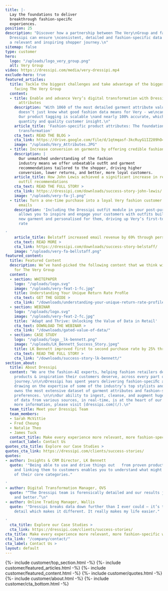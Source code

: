```yaml
---
title: |-
  Lay the foundations to deliver
  breakthrough fashion-speciﬁc
  experiences.
position: 25
description: "Discover how a partnership between The Very\nGroup and fashion-AI experts
  Dressipi can ensure \nconsistent, detailed and fashion-specific data to \ndeliver
  a relevant and inspiring shopper journey.\n"
sitemap: false
type: customer
hero:
  logo: "/uploads/logo_very_group.png"
  alt: Very Group
video: https://dressipi.com/media/very-dressipi.mp4
exclude-hero: true
featured_articles:
  title: Tackle the biggest challenges and take advantage of the biggest opportunities
    facing The Very Group
  content:
  - title: Enable and advance Very’s digital transformation with Dressipi's fashion
      attributes
    description: "With 1060 of the most detailed garment attribute values,\nDressipi
      doesn’t just know what good fashion data means for Very - we\ncan produce it.
      Our product tagging is scalable \nand nearly 100% accurate, which means higher
      quantity and quality customer insight.\n"
    article_title: 'Fashion-specific product attributes: The foundation for digital
      transformation'
    cta_text: READ THE BLOG >
    cta_link: https://drive.google.com/file/d/1qtmqasf-3kcRuyG1IZ289hO4OR6WE5gN/view
    image: "/uploads/Very_Attributes.JPG"
  - title: Increase conversion on garments by offering credible fashion recommendations
    description: |
      Our unmatched understanding of the fashion
      industry means we offer unbeatable outﬁt and garment
      recommendations tailored to the shopper, driving higher
      conversion, lower returns, and better, more loyal customers.
    article_title: How John Lewis achieved a significant increase in revenue with
      outfit recommendations
    cta_text: READ THE FULL STORY >
    cta_link: https://dressipi.com/downloads/success-story-john-lewis/
    image: "/uploads/very-fa-jl.png"
  - title: Turn a one-time purchase into a loyal Very fashion customer with post-purchase
      emails
    description: 'Including the Dressipi outfit module in your post-purchase emails
      allows you to inspire and engage your customers with outfits built around their
      new garment and personalised for them, driving up Very’s first-to-second purchase
      rate

'
    article_title: Belstaff increased email revenue by 69% through personalised recommendations
    cta_text: READ MORE >
    cta_link: https://dressipi.com/downloads/success-story-belstaff/
    image: "/uploads/very-fa-bellstaff.png"
featured_content:
  title: Featured Content
  description: We’ve hand-picked the following content that we think will be relevant
    for The Very Group
  content:
  - section: WHITEPAPER
    logo: "/uploads/logo.svg"
    image: "/uploads/very-feat-1-fc.jpg"
    title: Understanding Your Unique Return Rate Proﬁle
    cta_text: GET THE GUIDE >
    cta_link: "/downloads/understanding-your-unique-return-rate-profile-whitepaper/"
  - section: WEBINAR
    logo: "/uploads/logo.svg"
    image: "/uploads/very-feat-2-fc.jpg"
    title: 'Adapt and Thrive: Unlocking the Value of Data in Retail'
    cta_text: DOWNLOAD THE WEBINAR >
    cta_link: "/downloads/gated-value-of-data/"
  - section: CASE STUDY
    logo: "/uploads/logo__lk-bennett.png"
    image: "/uploads/LK_Bennett_Success_Story.jpeg"
    title: LK Bennett improved first to second purchase rate by 25% through data insight
    cta_text: READ THE FULL STORY >
    cta_link: "/downloads/success-story-lk-bennett/"
section_about:
  title: About Dressipi
  content: "We are the fashion-AI experts, helping fashion retailers deliver the relevant
    products & inspiration their customers deserve, across every part of the shopper
    journey.\n\n\nDressipi has spent years delivering fashion-speciﬁc algorithms,
    drawing on the expertise of some of the industry’s top stylists and experts.\n\n\nDressipi
    owns the most extensive dataset of garment attributes and fashion-speciﬁc customer
    preferences. \n\n\nOur ability to ingest, cleanse, and augment huge quantities
    of data from various sources, in real-time, is at the heart of our platform.\n\n\nFor
    more information, please visit [dressipi.com](/).\n"
  team_title: Meet your Dressipi Team
  team_members:
  - Sarah McVittie
  - Fred Cheung
  - Natalie Theo
  - James Tuck
  contact_title: Make every experience more relevant, more fashion-specific with Dressipi
  contact_label: Contact Us
quotes_cta_title: Explore our Case Studies >
quotes_cta_link: https://dressipi.com/clients/success-stories/
quotes:
- author: Insights & CRM Director, LK Bennett
  quote: '"Being able to use and drive things out   from proven product attributes
    and linking them to customers enables you to understand what might work outside
    of their core categories."

'
- author: Digital Transformation Manager, OVS
  quote: "“The Dressipi team is forensically detailed and our results just get better
    and better.”\n"
- author: Online Trading Manager, Wallis
  quote: '"Dressipi breaks data down further than I ever could – it’s the next level
    detail which makes it different. It really makes my life easier."

'
  cta_title: Explore our Case Studies >
  cta_link: https://dressipi.com/clients/success-stories/
cta_title: Make every experience more relevant, more fashion-specific with Dressipi
cta_link: "/company/contact/"
cta_label: Contact Us >
layout: default
---
```


{%- include customer/top_section.html -%}
{%- include customer/featured_articles.html -%}
{%- include customer/featured_content.html -%}
{%- include customer/quotes.html -%}
{%- include customer/about.html -%}
{%- include customer/cta_bottom.html -%}